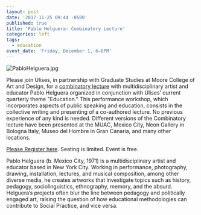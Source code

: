 ```yaml
---
layout: post
date: '2017-11-25 09:44 -0500'
published: true
title: 'Pablo Helguera: Combinatory Lecture'
categories: left
tags:
  - education
event_date: 'Friday, December 1, 6–8PM'
---
```

![PabloHelguera.jpg]({{site.baseurl}}/assets/img/PabloHelguera.jpg)

Please join Ulises, in partnership with Graduate Studies at Moore College of Art and Design, for a [combinatory lecture](https://www.facebook.com/events/132015904130410/?notif_t=plan_user_associated&notif_id=1511615421012705) with multidisciplinary artist and educator Pablo Helguera organized in conjunction with Ulises’ current quarterly theme "Education." This performance workshop, which incorporates aspects of public speaking and education, consists in the collective writing and presenting of a co-authored lecture. No previous experience of any kind is needed. Different versions of the Combinatory lecture have been presented at the MUAC, Mexico City, Neon Gallery in Bologna Italy, Museo del Hombre in Gran Canaria, and many other locations.

[Please Register here](https://www.eventbrite.com/e/pablo-helguera-combinatory-lecture-tickets-40716307572?aff=efbeventtix#tickets). Seating is limited. Event is free.

Pablo Helguera (b. Mexico City, 1971) is a multidisciplinary artist and educator based in New York City. Working in performance, photography, drawing, installation, lectures, and musical composition, among other diverse media, he creates artworks that investigate topics such as history, pedagogy, sociolinguistics, ethnography, memory, and the absurd. Helguera’s projects often blur the line between pedagogy and politically engaged art, raising the question of how educational methodologies can contribute to Social Practice, and vice versa.
